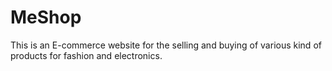 # MeShop
This is an E-commerce website for the selling and buying of various kind of products for fashion and electronics.
